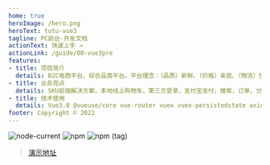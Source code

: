 ```yaml
---
home: true
heroImage: /hero.png
heroText: tutu-vue3
tagline: PC前台-开发文档
actionText: 快速上手 →
actionLink: /guide/00-vue3pre
features:
- title: 项目简介
  details: B2C电商平台，综合品类平台。平台理念：（品质）新鲜、（价格）亲民、（物流）快捷。
- title: 业务亮点
  details: SKU前端解决方案，本地线上购物车，第三方登录，支付宝支付，搜索，订单，分类
- title: 技术使用
  details: Vue3.0 @vueuse/core vue-router vuex vuex-persistedstate axios vee-validate power-set
footer: Copyright © 2022 
---
```



![node-current](https://img.shields.io/node/v/next)
![npm](https://img.shields.io/npm/v/n)
![npm (tag)](https://img.shields.io/npm/v/vue/next?color=green&label=vue)

> [演示地址](https://github.com/vinchibana/tutu-vue3)
